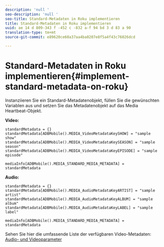 ```yaml
---
description: 'null '
seo-description: 'null '
seo-title: Standard-Metadaten in Roku implementieren
title: Standard-Metadaten in Roku implementieren
uuid: ae 14 d 809-343 f -452 c -832 a-f 94 bd 3 d 83 a 90
translation-type: tm+mt
source-git-commit: e89620ce60a37aa4ba0207e8f5a4f43c76026dcd

---
```



# Standard-Metadaten in Roku implementieren{#implement-standard-metadata-on-roku}

Instanziieren Sie ein Standard-Metadatenobjekt, füllen Sie die gewünschten Variablen aus und setzen Sie das Metadatenobjekt auf das Media Heartbeat-Objekt.

**Video:**

```
standardMetadata = {} 
standardMetadata[ADBMobile().MEDIA_VideoMetadataKeySHOW] = "sample show" 
standardMetadata[ADBMobile().MEDIA_VideoMetadataKeySEASON] = "sample season" 
standardMetadata[ADBMobile().MEDIA_VideoMetadataKeyEPISODE] = "sample episode" 

mediaInfo[ADBMobile().MEDIA_STANDARD_MEDIA_METADATA] = standardMetadata 
```

**Audio:**

```
standardMetadata = {} 
standardMetadata[ADBMobile().MEDIA_AudioMetadataKeyARTIST] = "sample artist" 
standardMetadata[ADBMobile().MEDIA_AudioMetadataKeyALBUM] = "sample album" 
standardMetadata[ADBMobile().MEDIA_AudioMetadataKeyLABEL] = "sample label"

mediaInfo[ADBMobile().MEDIA_STANDARD_MEDIA_METADATA] = standardMetadata 
```

Sehen Sie hier die umfassende Liste der verfügbaren Video-Metadaten: [Audio- und Videoparameter](/help/metrics-and-metadata/audio-video-parameters.md)

